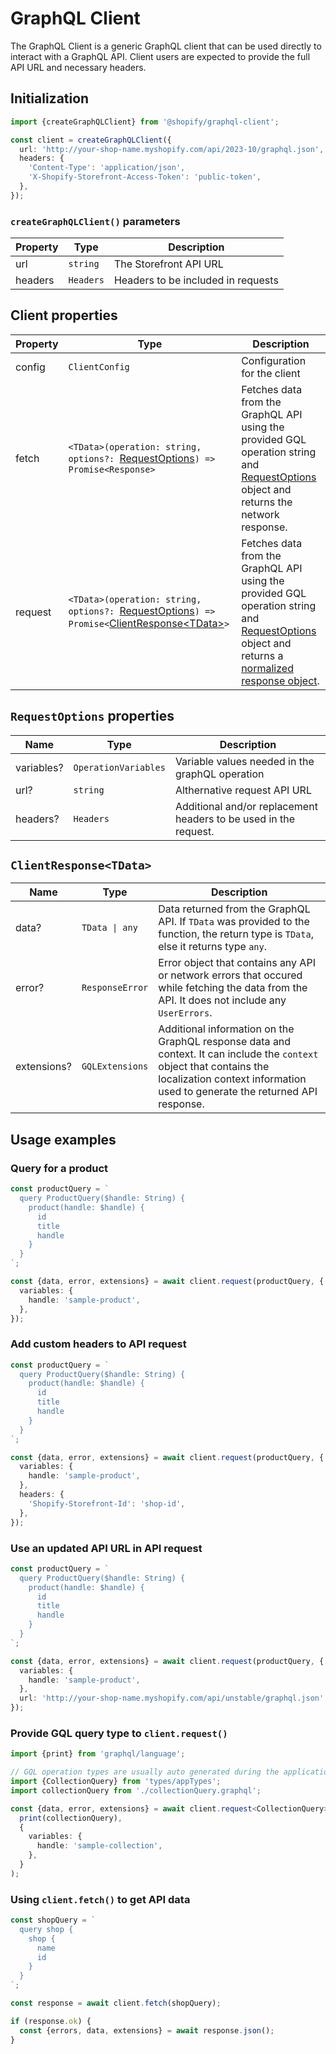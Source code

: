 # GraphQL Client

The GraphQL Client is a generic GraphQL client that can be used directly to interact with a GraphQL API. Client users are expected to provide the full API URL and necessary headers.

## Initialization

```typescript
import {createGraphQLClient} from '@shopify/graphql-client';

const client = createGraphQLClient({
  url: 'http://your-shop-name.myshopify.com/api/2023-10/graphql.json',
  headers: {
    'Content-Type': 'application/json',
    'X-Shopify-Storefront-Access-Token': 'public-token',
  },
});
```

### `createGraphQLClient()` parameters

| Property | Type                     | Description                        |
| -------- | ------------------------ | ---------------------------------- |
| url      | `string`                 | The Storefront API URL             |
| headers  | `Headers` | Headers to be included in requests |

## Client properties

| Property      | Type                                                                                                                                                 | Description                                                                                                                                                                                                                                                                                                                                                                |
| ------------- | ---------------------------------------------------------------------------------------------------------------------------------------------------- | -------------------------------------------------------------------------------------------------------------------------------------------------------------------------------------------------------------------------------------------------------------------------------------------------------------------------------------------------------------------------- |
| config        | `ClientConfig`                                                                                                                                | Configuration for the client                                                                                                                                                                                                                                                                                                                                               |
| fetch         | `<TData>(operation: string, options?: `[RequestOptions](#requestoptions-properties)`) => Promise<Response>`                                          | Fetches data from the GraphQL API using the provided GQL operation string and [RequestOptions](#requestoptions-properties) object and returns the network response.                                                                                                                                                                                                         |
| request       | `<TData>(operation: string, options?: `[RequestOptions](#requestoptions-properties)`) => Promise<`[ClientResponse\<TData\>](#ClientResponsetdata)`>` | Fetches data from the GraphQL API using the provided GQL operation string and [RequestOptions](#requestoptions-properties) object and returns a [normalized response object](#clientresponsetdata).                                            |

## `RequestOptions` properties

| Name       | Type                  | Description                                                      |
| ---------- | --------------------- | ---------------------------------------------------------------- |
| variables? | `OperationVariables` | Variable values needed in the graphQL operation                  |
| url?       | `string`              | Althernative request API URL                                     |
| headers?   | `Headers`             | Additional and/or replacement headers to be used in the request. |

## `ClientResponse<TData>`

| Name        | Type                  | Description                                                                                                                                                                                         |
| ----------- | --------------------- | --------------------------------------------------------------------------------------------------------------------------------------------------------------------------------------------------- |
| data?       | `TData \| any`        | Data returned from the GraphQL API. If `TData` was provided to the function, the return type is `TData`, else it returns type `any`.                                                             |
| error?      | `ResponseError`       | Error object that contains any API or network errors that occured while fetching the data from the API. It does not include any `UserErrors`.                                                       |
| extensions? | `GQLExtensions` | Additional information on the GraphQL response data and context. It can include the `context` object that contains the localization context information used to generate the returned API response. |


## Usage examples

### Query for a product

```typescript
const productQuery = `
  query ProductQuery($handle: String) {
    product(handle: $handle) {
      id
      title
      handle
    }
  }
`;

const {data, error, extensions} = await client.request(productQuery, {
  variables: {
    handle: 'sample-product',
  },
});
```

### Add custom headers to API request

```typescript
const productQuery = `
  query ProductQuery($handle: String) {
    product(handle: $handle) {
      id
      title
      handle
    }
  }
`;

const {data, error, extensions} = await client.request(productQuery, {
  variables: {
    handle: 'sample-product',
  },
  headers: {
    'Shopify-Storefront-Id': 'shop-id',
  },
});
```

### Use an updated API URL in API request

```typescript
const productQuery = `
  query ProductQuery($handle: String) {
    product(handle: $handle) {
      id
      title
      handle
    }
  }
`;

const {data, error, extensions} = await client.request(productQuery, {
  variables: {
    handle: 'sample-product',
  },
  url: 'http://your-shop-name.myshopify.com/api/unstable/graphql.json',
});
```

### Provide GQL query type to `client.request()`

```typescript
import {print} from 'graphql/language';

// GQL operation types are usually auto generated during the application build
import {CollectionQuery} from 'types/appTypes';
import collectionQuery from './collectionQuery.graphql';

const {data, error, extensions} = await client.request<CollectionQuery>(
  print(collectionQuery),
  {
    variables: {
      handle: 'sample-collection',
    },
  }
);
```

### Using `client.fetch()` to get API data

```typescript
const shopQuery = `
  query shop {
    shop {
      name
      id
    }
  }
`;

const response = await client.fetch(shopQuery);

if (response.ok) {
  const {errors, data, extensions} = await response.json();
}
```
